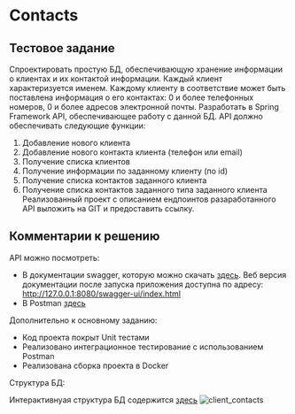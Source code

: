 # Contacts

## Тестовое задание
Спроектировать простую БД, обеспечивающую хранение информации о клиентах и их контактой информации.
Каждый клиент характеризуется именем. 
Каждому клиенту в соответствие может быть поставлена информация о его контактах: 0 и более телефонных номеров, 0 и более адресов электронной почты.
Разработать в Spring Framework API, обеспечивающее работу с данной БД.
API должно обеспечивать следующие функции:
1) Добавление нового клиента
2) Добавление нового контакта клиента (телефон или email)
3) Получение списка клиентов
4) Получение информации по заданному клиенту (по id)
5) Получение списка контактов заданного клиента
6) Получение списка контактов заданного типа заданного клиента
Реализованный проект с описанием ендпоинтов разаработанного API выложить на GIT и предоставить ссылку.

## Комментарии к решению
API можно посмотреть:
- В документации swagger, которую можно скачать [здесь](https://github.com/KokotAlex/Contacts/blob/main/api-spec.json). Веб версия документации после запуска приложения доступна по адресу: http://127.0.0.1:8080/swagger-ui/index.html
- В Postman [здесь](https://github.com/KokotAlex/Contacts/blob/main/Postman/ContactsAPI.json)

Дополнительно к основному заданию:
- Код проекта покрыт Unit тестами
- Реализовано интеграционное тестирование с использованием Postman
- Реализована сборка проекта в Docker

Структура БД:

Интерактивнуая структура БД содержится [здесь](https://dbdiagram.io/d/6501801302bd1c4a5e7b825d)
![client_contacts](https://github.com/KokotAlex/Contacts/assets/108023555/32779bb8-1e0b-4190-8a19-fe13f5216ef0)
